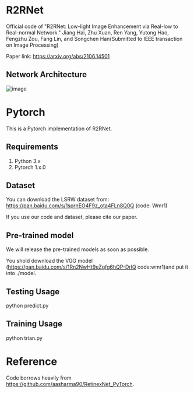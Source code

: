 # R2RNet
Official code of "R2RNet: Low-light Image Enhancement via Real-low to Real-normal Network." Jiang Hai, Zhu Xuan, Ren Yang, Yutong Hao, Fengzhu Zou, Fang Lin, and Songchen Han(Submitted to IEEE transaction on Image Processing)

Paper link: https://arxiv.org/abs/2106.14501
## Network Architecture
![image](https://user-images.githubusercontent.com/86350392/123072534-382ae080-d448-11eb-856c-8086578a308e.png)
# Pytorch
This is a Pytorch implementation of R2RNet.
## Requirements
1. Python 3.x 
2. Pytorch 1.x.0
## Dataset
You can download the LSRW dataset from: https://pan.baidu.com/s/1sprnEO4F9z_ota4FLn8Q0Q (code: Wmr1)

If you use our code and  dataset, please cite our paper.
## Pre-trained model
We will release the pre-trained models as soon as possible.

You shold download the VGG model (https://pan.baidu.com/s/1Rn2NwHt9eZgfg6hQP-DrlQ code:wmr1)and put it into ./model.
## Testing Usage
python predict.py
## Training Usage
python trian.py
# Reference
Code borrows heavily from https://github.com/aasharma90/RetinexNet_PyTorch.
